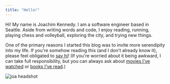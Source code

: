 ```yaml
---
title: "Hello!"
---
```


Hi! My name is Joachim Kennedy.
I am a software engineer based in Seattle.
Aside from writing words and code, I enjoy reading, running, playing chess and volleyball, exploring the city, and trying new things.

One of the primary reasons I started this blog was to invite more serendipity into my life.
If you're somehow reading this (and I don't already know it), please feel obligated to [say hi](mailto:joachimkennedy@gmail.com)!
(If you're worried about it being awkward, I can take full responsibility, but you can always ask about [movies I've watched](https://letterboxd.com/kennedyj/films/by/date/) or [books I've read](https://www.goodreads.com/review/list/29740555-joachim?ref=nav_mybooks&shelf=read&sort=date_read).)

![joa headshot](/joa.png)
